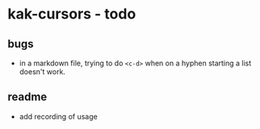 # kak-cursors - todo

## bugs
- in a markdown file, trying to do `<c-d>` when on a hyphen starting a list doesn't work.

## readme
- add recording of usage
